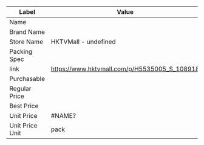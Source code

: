 | Label           | Value                                        |
| --------------- | -------------------------------------------- |
| Name            |                                              |
| Brand Name      |                                              |
| Store Name      | HKTVMall - undefined                         |
| Packing Spec    |                                              |
| link            | https://www.hktvmall.com/p/H5535005_S_108918 |
| Purchasable     |                                              |
| Regular Price   |                                              |
| Best Price      |                                              |
| Unit Price      | #NAME?                                       |
| Unit Price Unit | pack                                         |

